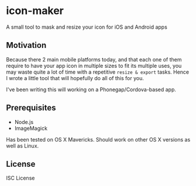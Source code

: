 # icon-maker

A small tool to mask and resize your icon for iOS and Android apps

## Motivation

Because there 2 main mobile platforms today, and that each one of them require to have your app icon in multiple sizes to fit its multiple uses, you may waste quite a lot of time with a repetitive `resize & export` tasks. Hence I wrote a little tool that will hopefully do all of this for you.

I've been writing this will working on a Phonegap/Cordova-based app.

## Prerequisites

* Node.js
* ImageMagick

Has been tested on OS X Mavericks. Should work on other OS X versions as well as Linux.

## License

ISC License
